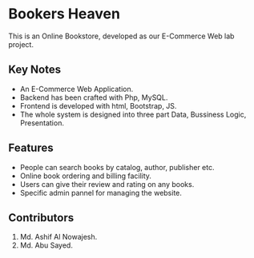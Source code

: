 # Bookers Heaven
This is an Online Bookstore, developed as our E-Commerce Web lab project.

## Key Notes
- An E-Commerce Web Application.
- Backend has been crafted with Php, MySQL.
- Frontend is developed with html, Bootstrap, JS.
- The whole system is designed into three part Data, Bussiness Logic, Presentation.

## Features
- People can search books by catalog, author, publisher etc.
- Online book ordering and billing facility.
- Users can give their review and rating on any books.
- Specific admin pannel for managing the website.

## Contributors
1. Md. Ashif Al Nowajesh.
2. Md. Abu Sayed.
